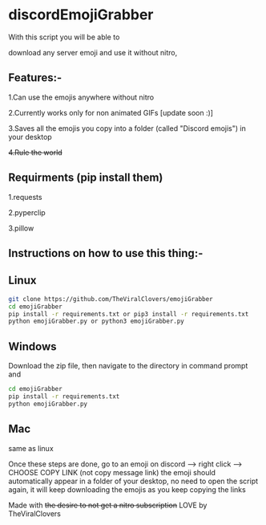 # discordEmojiGrabber
With this script you will be able to

download any server emoji and use it without nitro,

## Features:-

  1.Can use the emojis anywhere without nitro
  
  2.Currently works only for non animated GIFs [update soon :)]
  
  3.Saves all the emojis you copy into a folder (called "Discord emojis") in your desktop
  
  ~~4.Rule the world~~
## Requirments (pip install them)
  1.requests
  
  2.pyperclip
    
  3.pillow
  
  
  ## Instructions on how to use this thing:-
   ## Linux
  ```sh
  git clone https://github.com/TheViralClovers/emojiGrabber
  cd emojiGrabber
  pip install -r requirements.txt or pip3 install -r requirements.txt
  python emojiGrabber.py or python3 emojiGrabber.py
  ```
   
  ## Windows
   Download the zip file, then navigate to the directory in command prompt and
  ```sh
  cd emojiGrabber
  pip install -r requirements.txt
  python emojiGrabber.py
  ```
  ## Mac
  same as linux
    
Once these steps are done, go to an emoji on discord --> right click --> CHOOSE COPY LINK (not copy message link)
the emoji should automatically appear in a folder of your desktop, no need to open the script again, it will keep downloading the emojis as you keep copying the links
    
  Made with ~~the desire to not get a nitro subscription~~ LOVE by TheViralClovers
